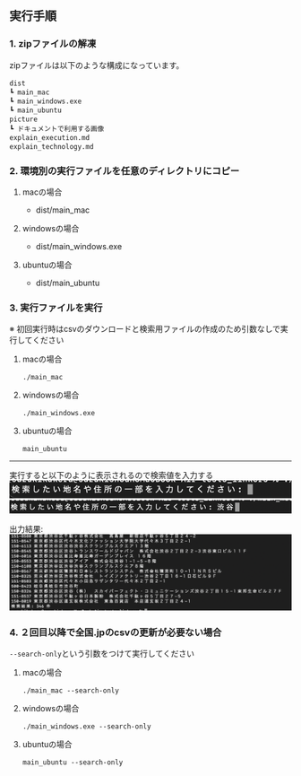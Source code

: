 ## 実行手順

### 1. zipファイルの解凍
zipファイルは以下のような構成になっています。

```
dist
┗ main_mac
┗ main_windows.exe
┗ main_ubuntu
picture
┗ ドキュメントで利用する画像
explain_execution.md
explain_technology.md
```

### 2. 環境別の実行ファイルを任意のディレクトリにコピー
1. macの場合
    - dist/main_mac

2. windowsの場合
    - dist/main_windows.exe

3. ubuntuの場合
    - dist/main_ubuntu

### 3. 実行ファイルを実行
※ 初回実行時はcsvのダウンロードと検索用ファイルの作成のため引数なしで実行してください
1. macの場合
    ```
    ./main_mac
    ```

2. windowsの場合
    ```
    ./main_windows.exe
    ```

3. ubuntuの場合
    ```
    main_ubuntu
    ```
---

実行すると以下のように表示されるので検索値を入力する
![入力画面](./picture/入力画面.png)
![検索値](./picture/検索値.png)

出力結果:
![検索結果](./picture/検索結果.png)

### 4. ２回目以降で全国.jpのcsvの更新が必要ない場合
`--search-only`という引数をつけて実行してください

1. macの場合
    ```
    ./main_mac --search-only
    ```

2. windowsの場合
    ```
    ./main_windows.exe --search-only
    ```

3. ubuntuの場合
    ```
    main_ubuntu --search-only
    ```